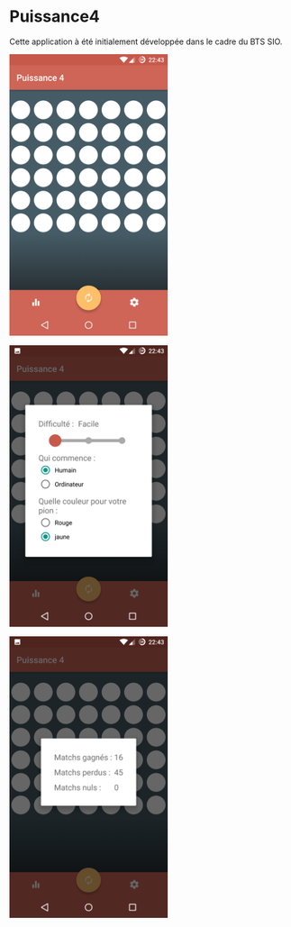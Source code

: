 # Puissance4
Cette application à été initialement développée dans le cadre du BTS SIO.

<p>
<img src="p4-main.png" height="500">
</p>

<p>
<img src="p4-settings.png" height="500">
</p>

<p>
<img src="p4-analytics.png" height="500">
</p>
